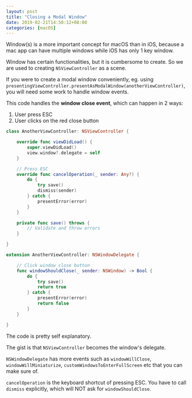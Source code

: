 ```yaml
---
layout: post
title: "Closing a Modal Window"
date: 2019-02-21T14:50:12+08:00
categories: [macOS]
---
```


Window(s) is a more important concept for macOS than in iOS, because a mac app can have multiple windows while iOS has only 1 key window.

Window has certain functionalities, but it is cumbersome to create. So we are used to creating `NSViewController` as a scene.

If you were to create a modal window conveniently, eg. using `presentingViewController.presentAsModalWindow(anotherViewController)`, you will need some work to handle window events.

This code handles the **window close event**, which can happen in 2 ways:

1. User press ESC
2. User clicks on the red close button

```swift
class AnotherViewController: NSViewController {

    override func viewDidLoad() {
        super.viewDidLoad()
        view.window?.delegate = self
    }

    // Press ESC
    override func cancelOperation(_ sender: Any?) {
        do {
            try save()
            dismiss(sender)
        } catch {
            presentError(error)
        }
    }

    private func save() throws {
        // Validate and throw errors
    }

}

extension AnotherViewController: NSWindowDelegate {

    // Click window close button
    func windowShouldClose(_ sender: NSWindow) -> Bool {
        do {
            try save()
            return true
        } catch {
            presentError(error)
            return false
        }
    }

}
```

The code is pretty self explanatory.

The gist is that `NSViewController` becomes the window's delegate.

`NSWindowDelegate` has more events such as `windowWillClose`, `windowWillMiniaturize`, `customWindowsToEnterFullScreen` etc that you can make sure of.

`cancelOperation` is the keyboard shortcut of pressing ESC. You have to call `dismiss` explicitly, which will NOT ask for `windowShouldClose`.
